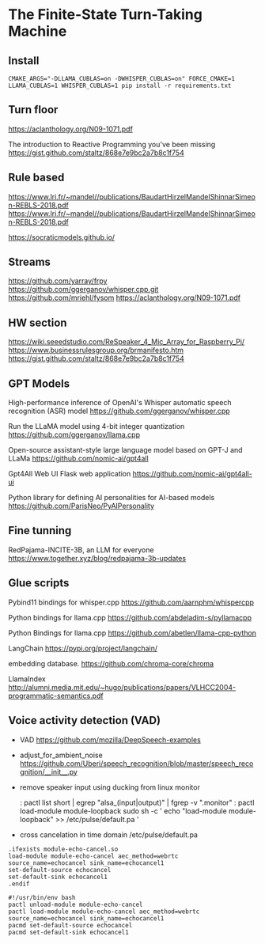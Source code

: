 # The Finite-State Turn-Taking Machine

## Install

```shell
CMAKE_ARGS="-DLLAMA_CUBLAS=on -DWHISPER_CUBLAS=on" FORCE_CMAKE=1 LLAMA_CUBLAS=1 WHISPER_CUBLAS=1 pip install -r requirements.txt
```


## Turn floor
https://aclanthology.org/N09-1071.pdf

The introduction to Reactive Programming you've been missing
https://gist.github.com/staltz/868e7e9bc2a7b8c1f754


## Rule based
https://www.lri.fr/~mandel//publications/BaudartHirzelMandelShinnarSimeon-REBLS-2018.pdf
https://www.lri.fr/~mandel//publications/BaudartHirzelMandelShinnarSimeon-REBLS-2018.pdf

https://socraticmodels.github.io/

## Streams
https://github.com/yarray/frpy
https://github.com/ggerganov/whisper.cpp.git
https://github.com/mriehl/fysom
https://aclanthology.org/N09-1071.pdf

## HW section
 https://wiki.seeedstudio.com/ReSpeaker_4_Mic_Array_for_Raspberry_Pi/
https://www.businessrulesgroup.org/brmanifesto.htm
https://gist.github.com/staltz/868e7e9bc2a7b8c1f754

## GPT Models

High-performance inference of OpenAI's Whisper automatic speech recognition (ASR) model
 https://github.com/ggerganov/whisper.cpp

Run the LLaMA model using 4-bit integer quantization
 https://github.com/ggerganov/llama.cpp

Open-source assistant-style large language model based on GPT-J and LLaMa
 https://github.com/nomic-ai/gpt4all

Gpt4All Web UI Flask web application
 https://github.com/nomic-ai/gpt4all-ui

Python library for defining AI personalities for AI-based models
 https://github.com/ParisNeo/PyAIPersonality

## Fine tunning
RedPajama-INCITE-3B, an LLM for everyone
 https://www.together.xyz/blog/redpajama-3b-updates

 ## Glue scripts
Pybind11 bindings for whisper.cpp
 https://github.com/aarnphm/whispercpp

Python bindings for llama.cpp
 https://github.com/abdeladim-s/pyllamacpp

Python Bindings for llama.cpp
 https://github.com/abetlen/llama-cpp-python

LangChain
 https://pypi.org/project/langchain/

embedding database.
 https://github.com/chroma-core/chroma

LlamaIndex
http://alumni.media.mit.edu/~hugo/publications/papers/VLHCC2004-programmatic-semantics.pdf

## Voice activity detection (VAD)
- VAD
  https://github.com/mozilla/DeepSpeech-examples

- adjust_for_ambient_noise
  https://github.com/Uberi/speech_recognition/blob/master/speech_recognition/__init__.py

- remove speaker input using ducking from linux monitor

  : pactl list short | egrep "alsa_(input|output)" | fgrep -v ".monitor"
  : pactl load-module module-loopback
	sudo sh -c ' echo "load-module module-loopback" >>  /etc/pulse/default.pa '

- cross cancelation in time domain
/etc/pulse/default.pa
```
.ifexists module-echo-cancel.so
load-module module-echo-cancel aec_method=webrtc source_name=echocancel sink_name=echocancel1
set-default-source echocancel
set-default-sink echocancel1
.endif

```

```
#!/usr/bin/env bash
pactl unload-module module-echo-cancel
pactl load-module module-echo-cancel aec_method=webrtc source_name=echocancel sink_name=echocancel1
pacmd set-default-source echocancel
pacmd set-default-sink echocancel1
```

